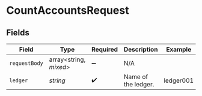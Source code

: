 # CountAccountsRequest


## Fields

| Field                  | Type                   | Required               | Description            | Example                |
| ---------------------- | ---------------------- | ---------------------- | ---------------------- | ---------------------- |
| `requestBody`          | array<string, *mixed*> | :heavy_minus_sign:     | N/A                    |                        |
| `ledger`               | *string*               | :heavy_check_mark:     | Name of the ledger.    | ledger001              |